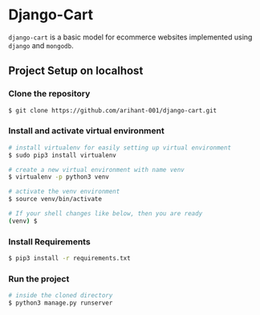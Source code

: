 # Django-Cart

`django-cart` is a basic model for ecommerce websites implemented using `django` and `mongodb`.

## Project Setup on localhost

### Clone the repository
```zsh
$ git clone https://github.com/arihant-001/django-cart.git
```

### Install and activate virtual environment
```zsh
# install virtualenv for easily setting up virtual environment
$ sudo pip3 install virtualenv

# create a new virtual environment with name venv
$ virtualenv -p python3 venv

# activate the venv environment
$ source venv/bin/activate

# If your shell changes like below, then you are ready
(venv) $ 
```

### Install Requirements
```zsh
$ pip3 install -r requirements.txt
```

### Run the project
```zsh
# inside the cloned directory
$ python3 manage.py runserver
```
